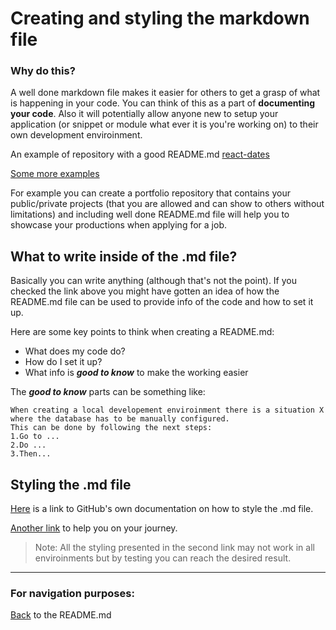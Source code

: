 # Creating and styling the markdown file

### Why do this?

A well done markdown file makes it easier for others to get a grasp of what is happening in your code. You can think of this as a part of **documenting your code**. Also it will potentially allow anyone new to setup your application (or snippet or module what ever it is you're working on) to their own development enviroinment. 

An example of repository with a good README.md [react-dates](https://github.com/react-dates/react-dates)

[Some more examples](https://github.com/matiassingers/awesome-readme) 

For example you can create a portfolio repository that contains your public/private projects (that you are allowed and can show to others without limitations) and including well done README.md file will help you to showcase your productions when applying for a job.

## What to write inside of the .md file? 

Basically you can write anything (although that's not the point). If you checked the link above you might have gotten an idea of how the README.md file can be used to provide info of the code and how to set it up. 

Here are some key points to think when creating a README.md:

- What does my code do?
- How do I set it up?
- What info is ***good to know*** to make the working easier 

The ***good to know*** parts can be something like:

``` 
When creating a local developement enviroinment there is a situation X where the database has to be manually configured. 
This can be done by following the next steps: 
1.Go to ... 
2.Do ... 
3.Then... 
```

## Styling the .md file

[Here](https://docs.github.com/en/get-started/writing-on-github/getting-started-with-writing-and-formatting-on-github/basic-writing-and-formatting-syntax) is a link to GitHub's own documentation on how to style the .md file.

[Another link](https://www.markdownguide.org/) to help you on your journey. 

>Note: All the styling presented in the second link may not work in all enviroinments but by testing you can reach the desired result.

--------------------------------------------------------

### For navigation purposes:

[Back](../../README.md) to the README.md
